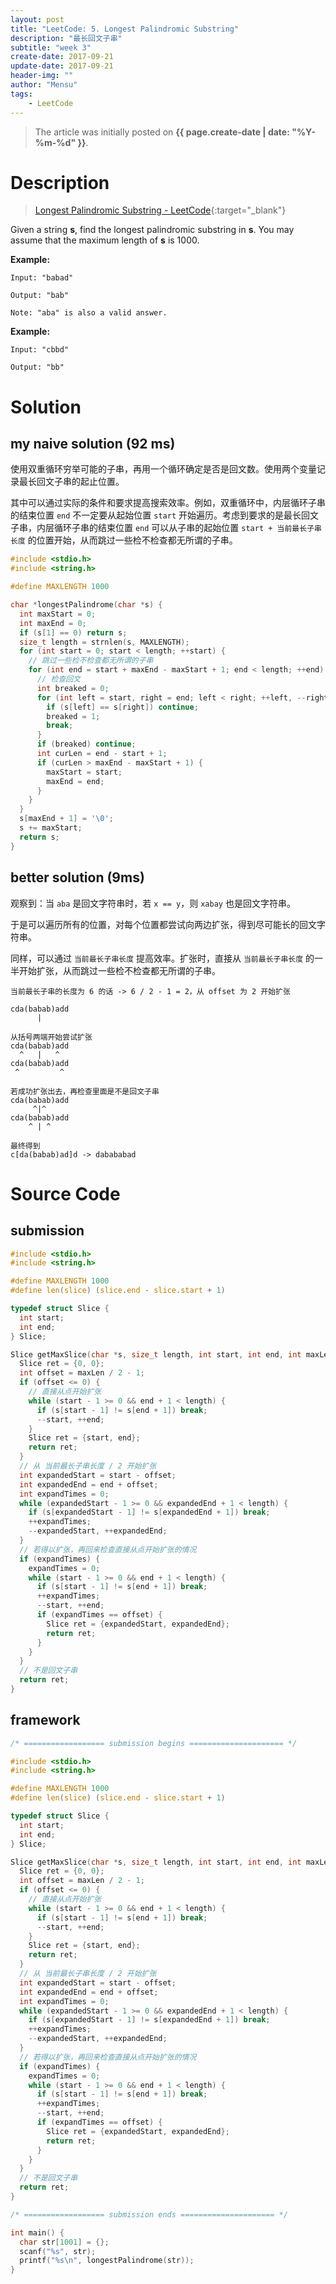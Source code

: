 ```yaml
---
layout: post
title: "LeetCode: 5. Longest Palindromic Substring"
description: "最长回文子串"
subtitle: "week 3"
create-date: 2017-09-21
update-date: 2017-09-21
header-img: ""
author: "Mensu"
tags:
    - LeetCode
---
```


> The article was initially posted on **{{ page.create-date | date: "%Y-%m-%d" }}**.


# Description

> [Longest Palindromic Substring - LeetCode](https://leetcode.com/problems/longest-palindromic-substring/description/){:target="_blank"}

Given a string **s**, find the longest palindromic substring in **s**. You may assume that the maximum length of **s** is 1000.

**Example:**

~~~
Input: "babad"

Output: "bab"

Note: "aba" is also a valid answer.
~~~

**Example:**

~~~
Input: "cbbd"

Output: "bb"
~~~

# Solution

## my naive solution (92 ms)

使用双重循环穷举可能的子串，再用一个循环确定是否是回文数。使用两个变量记录最长回文子串的起止位置。

其中可以通过实际的条件和要求提高搜索效率。例如，双重循环中，内层循环子串的结束位置 ``end`` 不一定要从起始位置 ``start`` 开始遍历。考虑到要求的是最长回文子串，内层循环子串的结束位置 ``end`` 可以从子串的起始位置 ``start + 当前最长子串长度`` 的位置开始，从而跳过一些检不检查都无所谓的子串。

~~~c
#include <stdio.h>
#include <string.h>

#define MAXLENGTH 1000

char *longestPalindrome(char *s) {
  int maxStart = 0;
  int maxEnd = 0;
  if (s[1] == 0) return s;
  size_t length = strnlen(s, MAXLENGTH);
  for (int start = 0; start < length; ++start) {
    // 跳过一些检不检查都无所谓的子串
    for (int end = start + maxEnd - maxStart + 1; end < length; ++end) {
      // 检查回文
      int breaked = 0;
      for (int left = start, right = end; left < right; ++left, --right) {
        if (s[left] == s[right]) continue;
        breaked = 1;
        break;
      }
      if (breaked) continue;
      int curLen = end - start + 1;
      if (curLen > maxEnd - maxStart + 1) {
        maxStart = start;
        maxEnd = end;
      }
    }
  }
  s[maxEnd + 1] = '\0';
  s += maxStart;
  return s;
}

~~~

## better solution (9ms)

观察到：当 ``aba`` 是回文字符串时，若 ``x == y``，则 ``xabay`` 也是回文字符串。

于是可以遍历所有的位置，对每个位置都尝试向两边扩张，得到尽可能长的回文字符串。

同样，可以通过 ``当前最长子串长度`` 提高效率。扩张时，直接从 ``当前最长子串长度`` 的一半开始扩张，从而跳过一些检不检查都无所谓的子串。

~~~
当前最长子串的长度为 6 的话 -> 6 / 2 - 1 = 2，从 offset 为 2 开始扩张

cda(babab)add
      |

从括号两端开始尝试扩张
cda(babab)add
  ^   |   ^
cda(babab)add
 ^         ^

若成功扩张出去，再检查里面是不是回文子串
cda(babab)add
     ^|^
cda(babab)add
    ^ | ^

最终得到
c[da(babab)ad]d -> dabababad

~~~

# Source Code

## submission

~~~c
#include <stdio.h>
#include <string.h>

#define MAXLENGTH 1000
#define len(slice) (slice.end - slice.start + 1)

typedef struct Slice {
  int start;
  int end;
} Slice;

Slice getMaxSlice(char *s, size_t length, int start, int end, int maxLen) {
  Slice ret = {0, 0};
  int offset = maxLen / 2 - 1;
  if (offset <= 0) {
    // 直接从点开始扩张
    while (start - 1 >= 0 && end + 1 < length) {
      if (s[start - 1] != s[end + 1]) break;
      --start, ++end;
    }
    Slice ret = {start, end};
    return ret;
  }
  // 从 当前最长子串长度 / 2 开始扩张
  int expandedStart = start - offset;
  int expandedEnd = end + offset;
  int expandTimes = 0;
  while (expandedStart - 1 >= 0 && expandedEnd + 1 < length) {
    if (s[expandedStart - 1] != s[expandedEnd + 1]) break;
    ++expandTimes;
    --expandedStart, ++expandedEnd;
  }
  // 若得以扩张，再回来检查直接从点开始扩张的情况
  if (expandTimes) {
    expandTimes = 0;
    while (start - 1 >= 0 && end + 1 < length) {
      if (s[start - 1] != s[end + 1]) break;
      ++expandTimes;
      --start, ++end;
      if (expandTimes == offset) {
        Slice ret = {expandedStart, expandedEnd};
        return ret;
      }
    }
  }
  // 不是回文子串
  return ret;
}

~~~

## framework

~~~c
/* ================== submission begins ===================== */

#include <stdio.h>
#include <string.h>

#define MAXLENGTH 1000
#define len(slice) (slice.end - slice.start + 1)

typedef struct Slice {
  int start;
  int end;
} Slice;

Slice getMaxSlice(char *s, size_t length, int start, int end, int maxLen) {
  Slice ret = {0, 0};
  int offset = maxLen / 2 - 1;
  if (offset <= 0) {
    // 直接从点开始扩张
    while (start - 1 >= 0 && end + 1 < length) {
      if (s[start - 1] != s[end + 1]) break;
      --start, ++end;
    }
    Slice ret = {start, end};
    return ret;
  }
  // 从 当前最长子串长度 / 2 开始扩张
  int expandedStart = start - offset;
  int expandedEnd = end + offset;
  int expandTimes = 0;
  while (expandedStart - 1 >= 0 && expandedEnd + 1 < length) {
    if (s[expandedStart - 1] != s[expandedEnd + 1]) break;
    ++expandTimes;
    --expandedStart, ++expandedEnd;
  }
  // 若得以扩张，再回来检查直接从点开始扩张的情况
  if (expandTimes) {
    expandTimes = 0;
    while (start - 1 >= 0 && end + 1 < length) {
      if (s[start - 1] != s[end + 1]) break;
      ++expandTimes;
      --start, ++end;
      if (expandTimes == offset) {
        Slice ret = {expandedStart, expandedEnd};
        return ret;
      }
    }
  }
  // 不是回文子串
  return ret;
}

/* ================== submission ends ===================== */

int main() {
  char str[1001] = {};
  scanf("%s", str);
  printf("%s\n", longestPalindrome(str));
}

~~~

